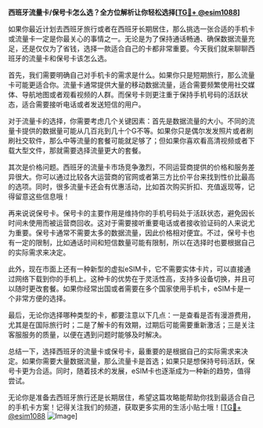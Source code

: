 **西班牙流量卡/保号卡怎么选？全方位解析让你轻松选择[[TG💪+ @esim1088](https://t.me/s/esim1088)]**

如果你最近计划去西班牙旅行或者在西班牙长期居住，那么挑选一张合适的手机卡或流量卡一定是你最关心的事情之一。无论是为了保持通话畅通、确保数据流量充足，还是仅仅为了省钱，选择一款适合自己的卡都非常重要。今天我们就来聊聊西班牙的流量卡和保号卡该怎么选。

首先，我们需要明确自己对手机卡的需求是什么。如果你只是短期旅行，那么流量卡可能更适合你。流量卡通常提供大量的移动数据流量，适合需要频繁使用社交媒体、导航地图或者观看视频的人群。而保号卡则更注重于保持手机号码的活跃状态，适合需要接听电话或者发送短信的用户。

对于流量卡的选择，你需要考虑几个关键因素：首先是数据流量的大小。不同的流量卡提供的数据量可能从几百兆到几十个G不等。如果你只是偶尔发发照片或者刷刷社交软件，那么中等流量的套餐可能就足够了；但如果你喜欢看高清视频或者下载大型文件，那就需要选择流量更大的套餐。

其次是价格问题。西班牙的流量卡市场竞争激烈，不同运营商提供的价格和服务差异很大。你可以通过比较各大运营商的官网或者第三方比价平台来找到性价比最高的选项。同时，很多流量卡还会有优惠活动，比如首次购买折扣、充值返现等，记得留意这些信息哦！

再来说说保号卡。保号卡的主要作用是维持你的手机号码处于活跃状态，避免因长时间未使用而被运营商回收。这对于需要接听重要电话或者接收验证码的人来说尤为重要。保号卡通常不需要太多的数据流量，因此价格相对便宜。不过，保号卡也有一定的限制，比如通话时间和短信数量可能有限制，所以在选择时也要根据自己的实际需求来决定。

此外，现在市面上还有一种新型的虚拟eSIM卡，它不需要实体卡片，可以直接通过网络下载到你的手机上。这种卡的优势在于灵活性高，支持多设备切换，并且可以随时更改套餐。如果你经常出国或者需要在多个国家使用手机卡，eSIM卡是一个非常方便的选择。

最后，无论你选择哪种类型的卡，都要注意以下几点：一是查看是否有漫游费用，尤其是在国际旅行时；二是了解卡的有效期，过期后可能需要重新激活；三是关注客服服务的质量，以便在遇到问题时能够及时解决。

总结一下，选择西班牙的流量卡或保号卡，最重要的是根据自己的实际需求来决定。如果你需要大量数据流量，那么流量卡是首选；如果只是想保持号码活跃，保号卡更为合适。同时，随着技术的发展，eSIM卡也逐渐成为一种新的趋势，值得尝试。

无论你是准备去西班牙旅行还是长期居住，希望这篇攻略能帮助你找到最适合自己的手机卡方案！记得关注我们的频道，获取更多实用的生活小贴士哦！[[TG💪+ @esim1088](https://t.me/s/esim1088) ![Image](https://i.postimg.cc/4NQfJmqS/Snipaste-2025-05-13-00-14-12.png)]